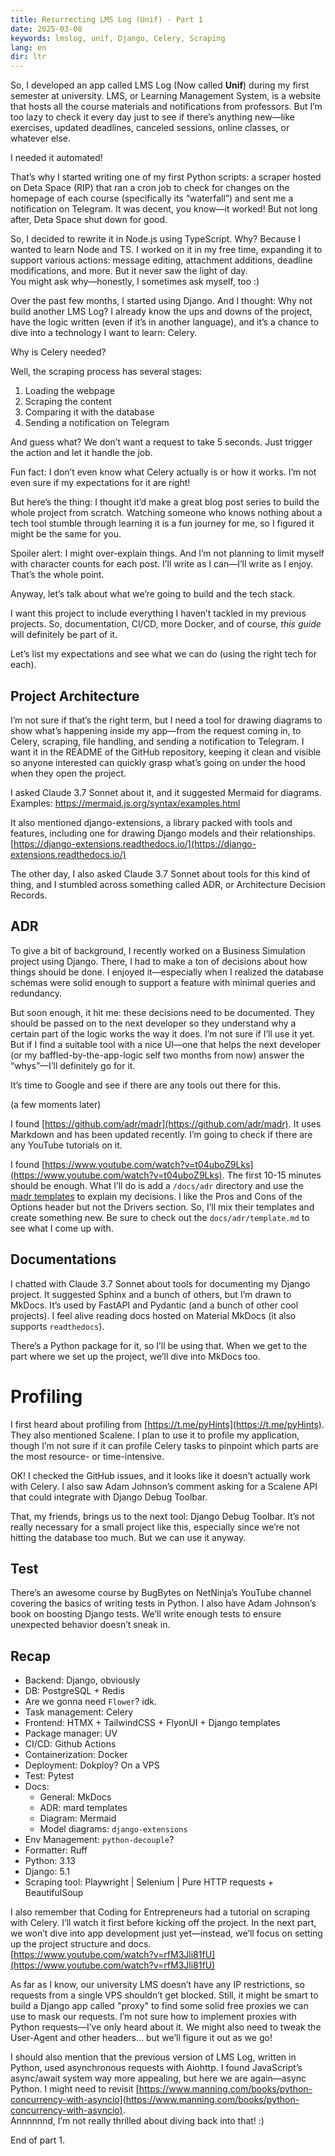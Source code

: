 ```yaml
---
title: Resurrecting LMS Log (Unif) - Part 1
date: 2025-03-08
keywords: lmslog, unif, Django, Celery, Scraping
lang: en
dir: ltr
---
```


So, I developed an app called LMS Log (Now called **Unif**) during my first semester at university. LMS, or Learning Management System, is a website that hosts all the course materials and notifications from professors. But I’m too lazy to check it every day just to see if there’s anything new—like exercises, updated deadlines, canceled sessions, online classes, or whatever else.

I needed it automated!

That’s why I started writing one of my first Python scripts: a scraper hosted on Deta Space (RIP) that ran a cron job to check for changes on the homepage of each course (specifically its “waterfall”) and sent me a notification on Telegram. It was decent, you know—it worked! But not long after, Deta Space shut down for good.

So, I decided to rewrite it in Node.js using TypeScript. Why? Because I wanted to learn Node and TS. I worked on it in my free time, expanding it to support various actions: message editing, attachment additions, deadline modifications, and more. But it never saw the light of day.  
You might ask why—honestly, I sometimes ask myself, too :)

Over the past few months, I started using Django. And I thought: Why not build another LMS Log? I already know the ups and downs of the project, have the logic written (even if it’s in another language), and it’s a chance to dive into a technology I want to learn: Celery.

Why is Celery needed?

Well, the scraping process has several stages:

1. Loading the webpage
2. Scraping the content
3. Comparing it with the database
4. Sending a notification on Telegram
   
And guess what? We don’t want a request to take 5 seconds. Just trigger the action and let it handle the job.

Fun fact: I don’t even know what Celery actually is or how it works. I’m not even sure if my expectations for it are right!

But here’s the thing: I thought it’d make a great blog post series to build the whole project from scratch. Watching someone who knows nothing about a tech tool stumble through learning it is a fun journey for me, so I figured it might be the same for you.

Spoiler alert: I might over-explain things. And I’m not planning to limit myself with character counts for each post. I’ll write as I can—I’ll write as I enjoy. That’s the whole point.

Anyway, let’s talk about what we’re going to build and the tech stack.

I want this project to include everything I haven’t tackled in my previous projects. So, documentation, CI/CD, more Docker, and of course, _this guide_ will definitely be part of it.

Let’s list my expectations and see what we can do (using the right tech for each).

## Project Architecture
I’m not sure if that’s the right term, but I need a tool for drawing diagrams to show what’s happening inside my app—from the request coming in, to Celery, scraping, file handling, and sending a notification to Telegram. I want it in the README of the GitHub repository, keeping it clean and visible so anyone interested can quickly grasp what’s going on under the hood when they open the project.

I asked Claude 3.7 Sonnet about it, and it suggested Mermaid for diagrams.
Examples: https://mermaid.js.org/syntax/examples.html

It also mentioned django-extensions, a library packed with tools and features, including one for drawing Django models and their relationships.  
[https://django-extensions.readthedocs.io/](https://django-extensions.readthedocs.io/)

The other day, I also asked Claude 3.7 Sonnet about tools for this kind of thing, and I stumbled across something called ADR, or Architecture Decision Records.

## ADR
To give a bit of background, I recently worked on a Business Simulation project using Django. There, I had to make a ton of decisions about how things should be done. I enjoyed it—especially when I realized the database schemas were solid enough to support a feature with minimal queries and redundancy.

But soon enough, it hit me: these decisions need to be documented. They should be passed on to the next developer so they understand why a certain part of the logic works the way it does. 
I’m not sure if I’ll use it yet. But if I find a suitable tool with a nice UI—one that helps the next developer (or my baffled-by-the-app-logic self two months from now) answer the “whys”—I’ll definitely go for it.

It’s time to Google and see if there are any tools out there for this.

(a few moments later)

I found [https://github.com/adr/madr](https://github.com/adr/madr). It uses Markdown and has been updated recently. I’m going to check if there are any YouTube tutorials on it.

I found [https://www.youtube.com/watch?v=t04uboZ9Lks](https://www.youtube.com/watch?v=t04uboZ9Lks). The first 10-15 minutes should be enough. What I’ll do is add a `/docs/adr` directory and use the [madr templates](https://github.com/adr/madr/blob/develop/template/adr-template.md) to explain my decisions. I like the Pros and Cons of the Options header but not the Drivers section. So, I’ll mix their templates and create something new. Be sure to check out the `docs/adr/template.md` to see what I come up with.
## Documentations
I chatted with Claude 3.7 Sonnet about tools for documenting my Django project. It suggested Sphinx and a bunch of others, but I’m drawn to MkDocs. It’s used by FastAPI and Pydantic (and a bunch of other cool projects). I feel alive reading docs hosted on Material MkDocs (it also supports `readthedocs`).

There’s a Python package for it, so I’ll be using that. When we get to the part where we set up the project, we’ll dive into MkDocs too.

# Profiling
I first heard about profiling from [https://t.me/pyHints](https://t.me/pyHints). They also mentioned Scalene. I plan to use it to profile my application, though I’m not sure if it can profile Celery tasks to pinpoint which parts are the most resource- or time-intensive.

OK! I checked the GitHub issues, and it looks like it doesn’t actually work with Celery. I also saw Adam Johnson’s comment asking for a Scalene API that could integrate with Django Debug Toolbar.

That, my friends, brings us to the next tool: Django Debug Toolbar. It’s not really necessary for a small project like this, especially since we’re not hitting the database too much. But we can use it anyway.

## Test
There’s an awesome course by BugBytes on NetNinja’s YouTube channel covering the basics of writing tests in Python. I also have Adam Johnson’s book on boosting Django tests. We’ll write enough tests to ensure unexpected behavior doesn’t sneak in.
## Recap
- Backend: Django, obviously
- DB: PostgreSQL + Redis
- Are we gonna need `Flower`? idk.
- Task management: Celery
- Frontend: HTMX + TailwindCSS + FlyonUI + Django templates
- Package manager: UV
- CI/CD: Github Actions
- Containerization: Docker
- Deployment: Dokploy? On a VPS
- Test: Pytest
- Docs:
	- General: MkDocs
	- ADR: mard templates
	- Diagram: Mermaid
	- Model diagrams: `django-extensions`
- Env Management: `python-decouple`?
- Formatter: Ruff
- Python: 3.13
- Django: 5.1
- Scraping tool: Playwright | Selenium | Pure HTTP requests + BeautifulSoup

I also remember that Coding for Entrepreneurs had a tutorial on scraping with Celery. I’ll watch it first before kicking off the project. In the next part, we won’t dive into app development just yet—instead, we’ll focus on setting up the project structure and docs.  
[https://www.youtube.com/watch?v=rfM3Jli81fU](https://www.youtube.com/watch?v=rfM3Jli81fU)

As far as I know, our university LMS doesn’t have any IP restrictions, so requests from a single VPS shouldn’t get blocked. Still, it might be smart to build a Django app called "proxy" to find some solid free proxies we can use to mask our requests. I’m not sure how to implement proxies with Python requests—I’ve only heard about it. We might also need to tweak the User-Agent and other headers… but we’ll figure it out as we go!

I should also mention that the previous version of LMS Log, written in Python, used asynchronous requests with Aiohttp. I found JavaScript’s async/await system way more appealing, but here we are again—async Python. I might need to revisit [https://www.manning.com/books/python-concurrency-with-asyncio](https://www.manning.com/books/python-concurrency-with-asyncio).  
Annnnnnd, I’m not really thrilled about diving back into that! :)

End of part 1.
